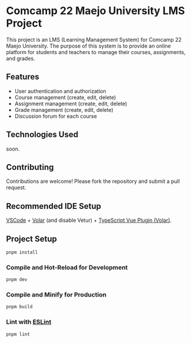 # Comcamp 22 Maejo University LMS Project

This project is an LMS (Learning Management System) for Comcamp 22 Maejo University. The purpose of this system is to provide an online platform for students and teachers to manage their courses, assignments, and grades.

## Features

- User authentication and authorization
- Course management (create, edit, delete)
- Assignment management (create, edit, delete)
- Grade management (create, edit, delete)
- Discussion forum for each course

## Technologies Used

soon.

## Contributing

Contributions are welcome! Please fork the repository and submit a pull request.

## Recommended IDE Setup

[VSCode](https://code.visualstudio.com/) + [Volar](https://marketplace.visualstudio.com/items?itemName=Vue.volar) (and disable Vetur) + [TypeScript Vue Plugin (Volar)](https://marketplace.visualstudio.com/items?itemName=Vue.vscode-typescript-vue-plugin).


## Project Setup

```sh
pnpm install
```

### Compile and Hot-Reload for Development

```sh
pnpm dev
```

### Compile and Minify for Production

```sh
pnpm build
```

### Lint with [ESLint](https://eslint.org/)

```sh
pnpm lint
```
